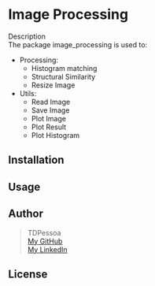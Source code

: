 # Image Processing
Description  
The package image_processing is used to:  
- Processing:  
    + Histogram matching  
    + Structural Similarity
    + Resize Image
- Utils:  
    + Read Image
    + Save Image
    + Plot Image
    + Plot Result
    + Plot Histogram
  
## Installation

## Usage

## Author
> TDPessoa  
[My GitHub](https://github.com/TDPessoa)  
[My LinkedIn](https://www.linkedin.com/in/thiago-pessoa-190043128/)

## License
